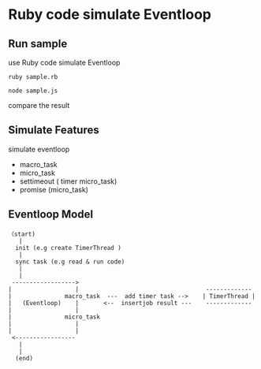 # Ruby code simulate Eventloop


## Run sample

use Ruby code simulate Eventloop

`ruby sample.rb`

`node sample.js`

compare the result 


## Simulate Features

simulate eventloop

* macro_task
* micro_task
* settimeout ( timer micro_task)
* promise (micro_task)

## Eventloop Model

```
（start)
   |
  init (e.g create TimerThread )
   |
  sync task (e.g read & run code) 
   |                                        
   |
 ------------------>
|                  |                                    -------------
|               macro_task  ---  add timer task -->    | TimerThread |
|   (Eventloop)    |       <--  insertjob result ---    -------------
|                  |
|               micro_task
|                  |
|                  |
 <-----------------   
   |
   |
  (end)

```